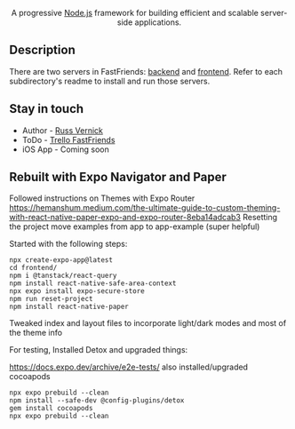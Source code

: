 <p align="center">

</p>

[circleci-image]: https://img.shields.io/circleci/build/github/nestjs/nest/master?token=abc123def456
[circleci-url]: https://circleci.com/gh/nestjs/nest

  <p align="center">A progressive <a href="http://nodejs.org" target="_blank">Node.js</a> framework for building efficient and scalable server-side applications.</p>
    <p align="center">
</p>

## Description

There are two servers in FastFriends: [backend](https://github.com/rvernick/fast-friends/blob/main/backend/README.md) and [frontend](https://github.com/rvernick/fast-friends/blob/main/frontend/README.md).  Refer to each subdirectory's readme to install and run those servers.

## Stay in touch

- Author - [Russ Vernick](mailto:rvernick@yahoo.com)
- ToDo - [Trello FastFriends](https://trello.com/b/kyMVNEo0/fast-friends)
- iOS App - Coming soon

## Rebuilt with Expo Navigator and Paper
Followed instructions on Themes with Expo Router https://hemanshum.medium.com/the-ultimate-guide-to-custom-theming-with-react-native-paper-expo-and-expo-router-8eba14adcab3
Resetting the project move examples from app to app-example (super helpful)

Started with the following steps:
```
npx create-expo-app@latest
cd frontend/
npm i @tanstack/react-query
npm install react-native-safe-area-context
npx expo install expo-secure-store
npm run reset-project
npm install react-native-paper
```
Tweaked index and layout files to incorporate light/dark modes and most of the theme info

For testing, Installed Detox and upgraded things:

https://docs.expo.dev/archive/e2e-tests/
also installed/upgraded cocoapods
```
npx expo prebuild --clean
npm install --safe-dev @config-plugins/detox
gem install cocoapods
npx expo prebuild --clean
```


